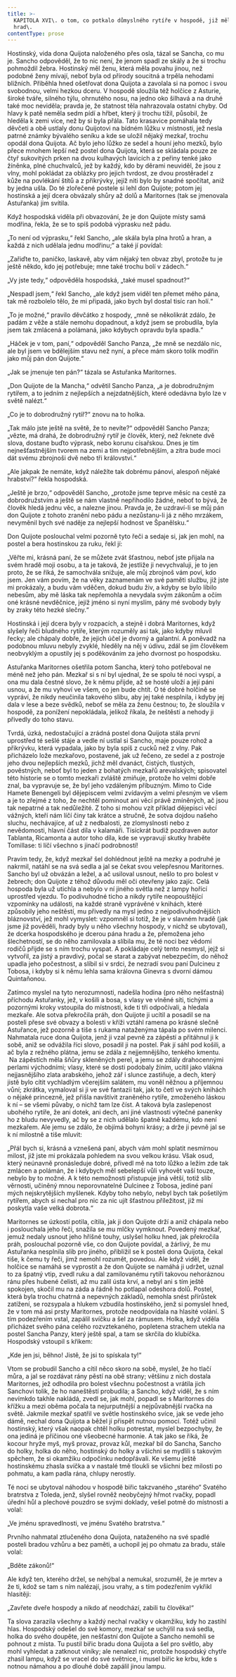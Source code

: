 ```yaml
---
title: >-
  KAPITOLA XVI\. o tom, co potkalo důmyslného rytíře v hospodě, již měl za
  hrad\.
contentType: prose
---
```


<section>

Hostinský, vida dona Quijota naloženého přes osla, tázal se Sancha, co mu je. Sancho odpověděl, že to nic není, že jenom spadl ze skály a že si trochu pohmoždil žebra. Hostinský měl ženu, která měla povahu jinou, než podobné ženy mívají, neboť byla od přírody soucitná a trpěla nehodami bližních. Přiběhla hned ošetřovat dona Quijota a zavolala si na pomoc i svou svobodnou, velmi hezkou dceru. V hospodě sloužila též holčice z Asturie, široké tváře, silného týlu, ohrnutého nosu, na jedno oko šilhavá a na druhé také moc neviděla; pravda je, že statnost těla nahrazovala ostatní chyby. Od hlavy k patě neměla sedm pídí a hřbet, který ji trochu tížil, působil, že hleděla k zemi více, než by si byla přála. Tato krasavice pomáhala tedy děvčeti a obě ustlaly donu Quijotovi na bídném lůžku v místnosti, jež nesla patrné známky bývalého seníku a kde se uložil nějaký mezkař, trochu opodál dona Quijota. Ač bylo jeho lůžko ze sedel a houní jeho mezků, bylo přece mnohem lepší než postel dona Quijota, která se skládala pouze ze čtyř sukovitých prken na dvou kulhavých lavicích a z peřiny tenké jako žíněnka, plné chuchvalců, jež by každý, kdo by děrami neuviděl, že jsou z vlny, mohl pokládat za oblázky pro jejich tvrdost, ze dvou prostěradel z kůže na povlékání štítů a z přikrývky, jejíž niti bylo by snadné spočítat, aniž by jedna ušla. Do té zlořečené postele si lehl don Quijote; potom jej hostinská a její dcera obvázaly shůry až dolů a Maritornes (tak se jmenovala Astuřanka) jim svítila.

Když hospodská viděla při obvazování, že je don Quijote místy samá modřina, řekla, že se to spíš podobá výprasku než pádu.

„To není od výprasku,“ řekl Sancho, „ale skála byla plna hrotů a hran, a každá z nich udělala jednu modřinu;“ a také jí povídal:

„Zařiďte to, paničko, laskavě, aby vám nějaký ten obvaz zbyl, protože tu je ještě někdo, kdo jej potřebuje; mne také trochu bolí v zádech.“

„Vy jste tedy,“ odpověděla hospodská, „také musel spadnout?“

„Nespadl jsem,“ řekl Sancho, „ale když jsem viděl ten přemet mého pána, tak mě rozbolelo tělo, že mi připadá, jako bych byl dostal tisíc ran holí.“

„To je možné,“ pravilo děvčátko z hospody, „mně se několikrát zdálo, že padám z věže a stále nemohu dopadnout, a když jsem se probudila, byla jsem tak zmlácená a polámaná, jako kdybych opravdu byla spadla.“

„Háček je v tom, paní,“ odpověděl Sancho Panza, „že mně se nezdálo nic, ale byl jsem ve bdělejším stavu než nyní, a přece mám skoro tolik modřin jako můj pán don Quijote.“

„Jak se jmenuje ten pán?“ tázala se Astuřanka Maritornes.

„Don Quijote de la Mancha,“ odvětil Sancho Panza, „a je dobrodružným rytířem, a to jedním z nejlepších a nejzdatnějších, které odedávna bylo lze v světě nalézt.“

„Co je to dobrodružný rytíř?“ znovu na to holka.

„Tak málo jste ještě na světě, že to nevíte?“ odpověděl Sancho Panza; „vězte, má drahá, že dobrodružný rytíř je člověk, který, než řeknete dvě slova, dostane buďto výprask, nebo korunu císařskou. Dnes je tím nejnešťastnějším tvorem na zemi a tím nejpotřebnějším, a zítra bude moci dát svému zbrojnoši dvě nebo tři království.“

„Ale jakpak že nemáte, když náležíte tak dobrému pánovi, alespoň nějaké hrabství?“ řekla hospodská.

„Ještě je brzo,“ odpověděl Sancho, „protože jsme teprve měsíc na cestě za dobrodružstvím a ještě se nám vlastně nepřihodilo žádné, neboť to bývá, že člověk hledá jednu věc, a nalezne jinou. Pravda je, že uzdraví-li se můj pán don Quijote z tohoto zranění nebo pádu a nezůstanu-li já z něho mrzákem, nevyměnil bych své naděje za nejlepší hodnost ve Španělsku.“

Don Quijote poslouchal velmi pozorně tyto řeči a sedaje si, jak jen mohl, na postel a bera hostinskou za ruku, řekl jí:

„Věřte mi, krásná paní, že se můžete zvát šťastnou, neboť jste přijala na svém hradě moji osobu, a ta je taková, že jestliže ji nevychvaluji, je to jen proto, že se říká, že samochvála snižuje, ale můj zbrojnoš vám poví, kdo jsem. Jen vám povím, že na věky zaznamenám ve své paměti službu, již jste mi prokázaly, a budu vám vděčen, dokud budu živ, a kdyby se bylo líbilo nebesům, aby mě láska tak nepřemohla a nevydala svým zákonům a očím oné krásné nevděčnice, jejíž jméno si nyní myslím, pány mé svobody byly by zraky této hezké slečny.“

Hostinská i její dcera byly v rozpacích, a stejně i dobrá Maritornes, když slyšely řeči bludného rytíře, kterým rozuměly asi tak, jako kdyby mluvil řecky; ale chápaly dobře, že jejich účel je dvorný a galantní. A poněvadž na podobnou mluvu nebyly zvyklé, hleděly na něj v údivu, zdál se jim člověkem neobvyklým a opustily jej s poděkováním za jeho dvornost po hospodsku.

Astuřanka Maritornes ošetřila potom Sancha, který toho potřeboval ne méně než jeho pán. Mezkař si s ní byl ujednal, že se spolu té noci vyspí, a ona mu dala čestné slovo, že k němu přijde, až se hosté uloží a její páni usnou, a že mu vyhoví ve všem, co jen bude chtít. O té dobré holčině se vypráví, že nikdy neučinila takového slibu, aby jej také nesplnila, i kdyby jej dala v lese a beze svědků, neboť se měla za ženu čestnou; to, že sloužila v hospodě, za ponížení nepokládala, jelikož říkala, že neštěstí a nehody ji přivedly do toho stavu.

Tvrdá, úzká, nedostačující a zrádná postel dona Quijota stála první uprostřed té sešlé stáje a vedle ní ustlal si Sancho, maje pouze rohož a přikrývku, která vypadala, jako by byla spíš z cucků než z vlny. Pak přicházelo lože mezkařovo, postavené, jak už řečeno, ze sedel a z postroje jeho dvou nejlepších mezků, jichž měl dvanáct, čistých, tlustých, pověstných, neboť byl to jeden z bohatých mezkařů arevalských; spisovatel této historie se o tomto mezkaři zvláště zmiňuje, protože ho velmi dobře znal, ba vypravuje se, že byl jeho vzdáleným příbuzným. Mimo to Cide Hamete Benengeli byl dějepiscem velmi zvídavým a velmi přesným ve všem a je to zřejmé z toho, že nechtěl pominout ani věcí právě zmíněných, ač jsou tak nepatrné a tak nedůležité. Z toho si mohou vzít příklad dějepisci věcí vážných, kteří nám líčí činy tak krátce a stručně, že sotva dojdou našeho sluchu, nechávajíce, ať už z nedbalosti, ze zlomyslnosti nebo z nevědomosti, hlavní část díla v kalamáři. Tisíckrát budiž pozdraven autor Tablanta, Ricamonta a autor toho díla, kde se vypravují skutky hraběte Tomillase: ti líčí všechno s jinačí podrobností!

Pravím tedy, že, když mezkař šel dohlédnout ještě na mezky a podruhé je nakrmil, natáhl se na svá sedla a jal se čekat svou velepřesnou Maritornes. Sancho byl už obvázán a ležel, a ač usiloval usnout, nešlo to pro bolest v žebrech; don Quijote z téhož důvodu měl oči otevřeny jako zajíc. Celá hospoda byla už utichla a nebylo v ní jiného světla než z lampy hořící uprostřed vjezdu. To podivuhodné ticho a nikdy rytíře neopouštějící vzpomínky na události, na každé straně vyprávěné v knihách, které způsobily jeho neštěstí, mu přivedly na mysl jedno z nejpodivuhodnějších bláznovství, jež mohl vymyslet: vzpomněl si totiž, že je v slavném hradě (jak jsme již pověděli, hrady byly u něho všechny hospody, v nichž se ubytoval), že dcerka hospodského je dcerou pána hradu a že, přemožena jeho šlechetností, se do něho zamilovala a slíbila mu, že té noci bez vědomí rodičů přijde se s ním trochu vyspat. A pokládaje celý tento nesmysl, jejž si vytvořil, za jistý a pravdivý, počal se starat a zabývat nebezpečím, do něhož upadla jeho počestnost, a slíbil si v srdci, že nezradí svou paní Dulcineu z Tobosa, i kdyby si k němu lehla sama královna Ginevra s dvorní dámou Quintaňonou.

Zatímco myslel na tyto nerozumnosti, nadešla hodina (pro něho nešťastná) příchodu Astuřanky, jež, v košili a bosa, s vlasy ve vlněné síti, tichými a pozornými kroky vstoupila do místnosti, kde ti tři odpočívali, a hledala mezkaře. Ale sotva překročila práh, don Quijote ji ucítil a posadil se na posteli přese své obvazy a bolesti v kříži vztáhl ramena po krásné slečně Astuřance, jež pozorně a tiše s rukama nataženýma tápala po svém milenci. Nahmatala ruce dona Quijota, jenž ji vzal pevně za zápěstí a přitáhnul ji k sobě, aniž se odvážila říci slovo, posadil ji na postel. Pak jí sáhl pod košili, a ač byla z režného plátna, jemu se zdála z nejjemnějšího, tenkého kmentu.  Na zápěstích měla šňůry skleněných perel, a jemu se zdály drahocennými perlami východními; vlasy, které se dosti podobaly žíním, ucítil jako vlákna nejjasnějšího zlata arabského, jehož zář i slunce zastiňuje, a dech, který jistě bylo cítit vychladlým včerejším salátem, mu voněl něžnou a příjemnou vůní; zkrátka, vymaloval si ji ve své fantazii tak, jak to četl ve svých knihách o nějaké princezně, jež přišla navštívit zraněného rytíře, zmoženého láskou k ní – se všemi půvaby, o nichž tam lze číst. A taková byla zaslepenost ubohého rytíře, že ani dotek, ani dech, ani jiné vlastnosti výtečné panenky ho z bludu nevyvedly, ač by se z nich udělalo špatně každému, kdo není mezkařem. Ale jemu se zdálo, že objímá bohyni krásy; a drže ji pevně jal se k ní milostně a tiše mluvit:

„Přál bych si, krásná a vznešená paní, abych vám mohl splatit nesmírnou milost, již jste mi prokázala pohledem na svou velkou krásu. Však osud, který neúnavně pronásleduje dobré, přivedl mě na toto lůžko a ležím zde tak zmlácen a polámán, že i kdybych měl sebelepší vůli vyhovět vaší touze, nebylo by to možné. A k této nemožnosti přistupuje jiná větší, totiž slib věrnosti, učiněný mnou neporovnatelné Dulcinee z Tobosa, jediné paní mých nejskrytějších myšlenek. Kdyby toho nebylo, nebyl bych tak pošetilým rytířem, abych si nechal pro nic za nic ujít šťastnou příležitost, již mi poskytla vaše velká dobrota.“

Maritornes se úzkostí potila, cítila, jak ji don Quijote drží a aniž chápala nebo i poslouchala jeho řeči, snažila se mu mlčky vymknout. Povedený mezkař, jemuž nedaly usnout jeho hříšné touhy, uslyšel holku hned, jak překročila práh, poslouchal pozorně vše, co don Quijote povídal, a žárlivý, že mu Astuřanka nesplnila slib pro jiného, přiblížil se k posteli dona Quijota, čekal tiše, k čemu ty řeči, jimž nemohl rozumět, povedou. Ale když viděl, že holčice se namáhá se vyprostit a že don Quijote se namáhá ji udržet, uznal to za špatný vtip, zvedl ruku a dal zamilovanému rytíři takovou nehoráznou ránu přes hubené čelisti, až mu zalil ústa krví, a nebyl ani s tím ještě spokojen, skočil mu na záda a řádně ho potlapal odeshora dolů. Postel, která byla trochu chatrná a nepevných základů, nemohla snést přírůstek zatížení, se rozsypala a hlukem vzbudila hostinského, jenž si pomyslel hned, že v tom má asi prsty Maritornes, protože neodpovídala na hlasité volání. S tím podezřením vstal, zapálil svíčku a šel za rámusem. Holka, když viděla přicházet svého pána celého rozvztekaného, popletena strachem utekla na postel Sancha Panzy, který ještě spal, a tam se skrčila do klubíčka. Hospodský vstoupil s křikem:

„Kde jen jsi, běhno! Jistě, že jsi to spískala ty!“

Vtom se probudil Sancho a cítil něco skoro na sobě, myslel, že ho tlačí můra, a jal se rozdávat rány pěstí na obě strany; většinu z nich dostala Maritornes, jež odhodila pro bolest všechnu počestnost a vrátila jich Sanchovi tolik, že ho naneštěstí probudila; a Sancho, když viděl, že s ním nevímkdo takhle nakládá, zvedl se, jak mohl, popadl se s Maritornes do křížku a mezi oběma počala ta nejurputnější a nejpůvabnější rvačka na světě. Jakmile mezkař spatřil ve světle hostinského svíce, jak se vede jeho dámě, nechal dona Quijota a běžel jí přispět nutnou pomocí. Totéž učinil hostinský, který však naopak chtěl holku potrestat, myslel bezpochyby, že ona jediná je příčinou oné všeobecné harmonie. A tak jako se říká, že kocour hryže myš, myš provaz, provaz kůl, mezkař bil do Sancha, Sancho do holky, holka do něho, hostinský do holky a všichni se mydlili s takovým spěchem, že si okamžiku odpočinku nedopřávali. Ke všemu ještě hostinskému zhasla svíčka a v nastalé tmě tloukli se všichni bez milosti po pohmatu, a kam padla rána, chlupy nerostly.

Té noci se ubytoval náhodou v hospodě biřic takzvaného „starého“ Svatého bratrstva z Toleda, jenž, slyšel rovněž neobyčejný hřmot rvačky, popadl úřední hůl a plechové pouzdro se svými doklady, vešel potmě do místnosti a volal:

„Ve jménu spravedlnosti, ve jménu Svatého bratrstva.“

Prvního nahmatal ztlučeného dona Quijota, nataženého na své spadlé posteli bradou vzhůru a bez paměti, a uchopil jej po ohmatu za bradu, stále volal:

„Bděte zákonů!“

Ale když ten, kterého držel, se nehýbal a nemukal, srozuměl, že je mrtev a že ti, kdož se tam s ním nalézají, jsou vrahy, a s tím podezřením vykřikl hlasitěji:

„Zavřete dveře hospody a nikdo ať neodchází, zabili tu člověka!“

Ta slova zarazila všechny a každý nechal rvačky v okamžiku, kdy ho zastihl hlas. Hospodský odešel do své komory, mezkař se uchýlil na svá sedla, holka do svého doupěte, jen nešťastní don Quijote a Sancho nemohli se pohnout z místa. Tu pustil biřic bradu dona Quijota a šel pro světlo, aby mohl vyhledat a zatknout viníky; ale nenalezl nic, protože hospodský chytře zhasil lampu, když se vracel do své světnice, i musel biřic ke krbu, kde s notnou námahou a po dlouhé době zapálil jinou lampu.

</section>

[^1]: Miguel de Cervantes Saavedra se narodil roku 1547 chudým rodičům v Alcalá de Henares ve Španělsku. Není jisté, studoval-li na univerzitě. Jeho prvním literárním dílem je Elegie na smrt ženy Filipa II. r. 1569, provázená několika jinými kratšími básněmi. Po dvanáct následujících let vede C. život velmi pohnutý: V prosinci 1568 odchází do Itálie v službách legáta Giulia Acquavivy, r. 1570 vstupuje do vojska Marca Antonia Colonny; účastní se války proti Turkům, bojuje u Navarina, Korfu, Tunisu a La Goulette; r. 1571 v námořní bitvě u Lepanta ztrácí levou ruku. Loď, která jej r. 1575 odváží z Neapole do vlasti, je zajata piráty a C. odvlečen jako otrok do Alžíru, kde pobude pět let. Je vykoupen křesťany až v září 1580. Od r. 1582 se věnuje především literatuře. Z jeho děl stojí za zmínku časově první román „Galatea“, nedokončený román pastýřský, obšírná, jednotvárná a konvenční to napodobenina pastorál italských, na níž si však velmi zakládal (farář v „Donu Quijotu“ ji chválí a touží po jejím dokončení). Z jeho četných dramat se zachovala pouze dvě: „El trato de Argel“ (Alžírský obchod), kde se objevuje i autor v osobě otroka Savedra, a „Numancia“, vlastenecká hra bez jednoty kompozice a oplývající zosobněnými abstrakcemi, jež si nevysloužila Goethův obdiv. R. 1588 se C. vrací do veřejného života: Je komisařem pro dodávky Nepřemožitelné armádě a o něco později výběrčím daní v Granadě. R. 1597 je zatčen a uvězněn na tři měsíce pro nepořádky v úřadě. Když je r. 1603 je vyslán do Valladolidu, aby se zde zodpovídal ze svého přečinu, přiváží s sebou už rukopis první části „Dona Quijota“; snad jej počal ve vězení, jak by se dalo vyvozovat z některých výrazů v předmluvě. První díl „Dona Quijota“ vychází v Madridu r. 1605, jeho úspěch je veliký, doma i za hranicemi: za několik let vznikne řada cizích překladů (francouzský je z r. 1608). Zdá se, že „Don Quijote“ zůstane nedokončen jako „Galetea“. Po osm let C. mlčí, teprve r. 1613 vydává knihu zdařilých pitoreskních novel „Novelas ejemplares“ (Vzorné povídky), r. 1614 pak nepodařenou báseň „Viaje del Parnaso“ (Cesta na P.), r. 1615 „Ocho comedias“ (Osm komedií). Ale r. 1614 vychází v Tarragoně jako pokračování k prvnímu dílu jeho „Dona Quijota“ kniha, podepsaná pseudonymem Alfonso Fernández de Avellaneda (pravděpodobně byl jejím autorem Aragonec Alfonso Lamberto). C. rozhněván, dokončí rychle druhý díl svého románu a vydá jej r. 1615 (v předmluvě polemizuje s Avellanedou). Své další literární plány C. neuskutečnil. Posmrtně vyšel ještě dobrodružný román „Persiles y Sigismonda“. C. zemřel 23. dubna 1616.
